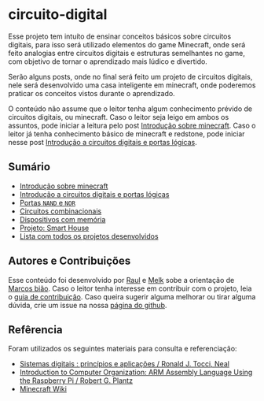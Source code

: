# circuito-digital

Esse projeto tem intuíto de ensinar conceitos básicos sobre circuitos digitais, para isso será utilizado elementos do game Minecraft, onde será feito analogias entre circuitos digitais e estruturas semelhantes no game, com objetivo de tornar o aprendizado mais lúdico e divertido. 

Serão alguns posts, onde no final será feito um projeto de circuitos digitais, nele será desenvolvido uma casa inteligente em minecraft, onde poderemos praticar os conceitos vistos durante o aprendizado.

O conteúdo não assume que o leitor tenha algum conhecimento prévido de circuitos digitais, ou minecraft. Caso o leitor seja leigo em ambos os assuntos, pode iniciar a leitura pelo post [Introdução sobre minecraft](/posts/Minecraft_e_Circuitos_de_Redstone.md). Caso o leitor já tenha conhecimento básico de minecraft e redstone, pode iniciar nesse post [Introdução a circuitos digitais e portas lógicas](/posts/Introducao-Portas_Logicas.md).

## Sumário

- [Introdução sobre minecraft](/posts/Minecraft_e_Circuitos_de_Redstone.md)
- [Introdução a circuitos digitais e portas lógicas](/posts/Introducao-Portas_Logicas.md)
- [Portas `NAND` e `NOR`](/posts/Portas_Logicas-Nand-Nor.md)
- [Circuitos combinacionais](/posts/Circuitos_Combinacionais.md)
- [Dispositivos com memória](/posts/Flip-Flops.md)
- [Projeto: Smart House](/posts/Projeto_em_Minecraft.md)
- [Lista com todos os projetos desenvolvidos](/projetos/README.md)

## Autores e Contribuições

Esse conteúdo foi desenvolvido por [Raul](https://github.com/raulpy271) e [Melk](https://github.com/melkml) sobe a orientação de [Marcos bião](https://github.com/marcosbiao). Caso o leitor tenha interesse em contribuir com o projeto, leia o [guia de contribuição](https://github.com/marcosbiao/circuito-digital/blob/main/CONTRIBUTING.md). Caso queira sugerir alguma melhorar ou tirar alguma dúvida, crie um issue na nossa [página do github](https://github.com/marcosbiao/circuito-digital/issues).

## Refêrencia

Foram utilizados os seguintes materiais para consulta e referenciação:

- [Sistemas digitais : princípios e aplicações / Ronald J. Tocci, Neal](https://www.amazon.com.br/Sistemas-Digitais-Princ%C3%ADpios-Ronald-Tocci/dp/854302501X)
- [Introduction to Computer Organization: ARM Assembly Language Using the Raspberry Pi / Robert G. Plantz](https://bob.cs.sonoma.edu/IntroCompOrg-RPi/frontmatter-1.html)
- [Minecraft Wiki](https://minecraft.fandom.com/wiki/Minecraft_Wiki)

